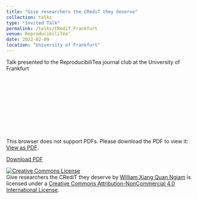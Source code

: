 ```yaml
---
title: "Give researchers the CRediT they deserve"
collection: talks
type: "Invited Talk"
permalink: /talks/CRediT_Frankfurt
venue: ReproducibiliTea"
date: 2022-02-09
location: "University of Frankfurt"
---
```


Talk presented to the ReproducibiliTea journal club at the University of Frankfurt

<object data="https://williamngiam.github.io/files/FrankfurtCRediT.pdf" type="application/pdf" width="700px" height="584px">
    <embed src="https://williamngiam.github.io/files/FrankfurtCRediT.pdf">
        <p>This browser does not support PDFs. Please download the PDF to view it: <a href="https://williamngiam.github.io/files/FrankfurtCRediT_2022.pdf">View as PDF</a>.</p>
    </embed>
</object>

<u><a href="https://williamngiam.github.io/files/FrankfurtCRediT.pdf">Download PDF</a></u>

<a rel="license" href="http://creativecommons.org/licenses/by-nc/4.0/"><img alt="Creative Commons License" style="border-width:0" src="https://i.creativecommons.org/l/by-nc/4.0/88x31.png" /></a><br /><span xmlns:dct="http://purl.org/dc/terms/" property="dct:title">Give researchers the CRediT they deserve</span> by <a xmlns:cc="http://creativecommons.org/ns#" href="https://williamngiam.github.io/talks/CRediT_Frankfurt" property="cc:attributionName" rel="cc:attributionURL">William Xiang Quan Ngiam</a> is licensed under a <a rel="license" href="http://creativecommons.org/licenses/by-nc/4.0/">Creative Commons Attribution-NonCommercial 4.0 International License</a>.
